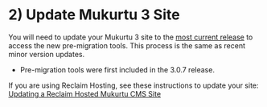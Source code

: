 # 2) Update Mukurtu 3 Site

You will need to update your Mukurtu 3 site to the [most current release](https://github.com/MukurtuCMS/mukurtucms/releases) to access the new pre-migration tools. This process is the same as recent minor version updates.
- Pre-migration tools were first included in the 3.0.7 release.

If you are using Reclaim Hosting, see these instructions to update your site: [Updating a Reclaim Hosted Mukurtu CMS Site](https://mukurtu.org/support/updating-a-reclaim-hosted-mukurtu-cms-site/)